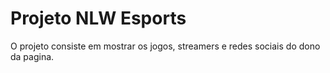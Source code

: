 # Projeto NLW Esports

O projeto consiste em mostrar os jogos, streamers e redes sociais do dono da pagina.

